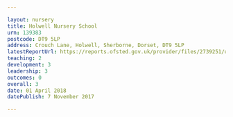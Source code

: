 ```yaml
---

layout: nursery
title: Holwell Nursery School
urn: 139383
postcode: DT9 5LP
address: Crouch Lane, Holwell, Sherborne, Dorset, DT9 5LP
latestReportUrl: https://reports.ofsted.gov.uk/provider/files/2739251/urn/139383.pdf
teaching: 2
development: 3
leadership: 3
outcomes: 0
overall: 3
date: 01 April 2018 
datePublish: 7 November 2017

---
```

